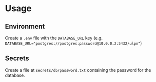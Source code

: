 # Usage

## Environment

Create a `.env` file with the `DATABASE_URL` key (e.g. `DATABASE_URL="postgres://postgres:password@10.0.0.2:5432/ulpn"`)

## Secrets

Create a file at `secrets/db/password.txt` containing the password for the database.
